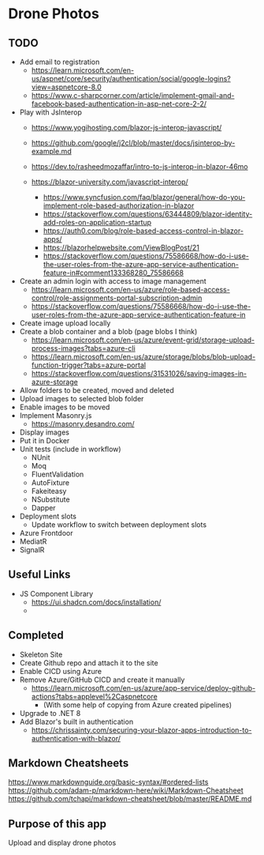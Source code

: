 # Drone Photos

## TODO
- Add email to registration
  - https://learn.microsoft.com/en-us/aspnet/core/security/authentication/social/google-logins?view=aspnetcore-8.0
  - https://www.c-sharpcorner.com/article/implement-gmail-and-facebook-based-authentication-in-asp-net-core-2-2/
- Play with JsInterop
  - https://www.yogihosting.com/blazor-js-interop-javascript/
  - https://github.com/google/j2cl/blob/master/docs/jsinterop-by-example.md
  - https://dev.to/rasheedmozaffar/intro-to-js-interop-in-blazor-46mo
  - https://blazor-university.com/javascript-interop/

    - https://www.syncfusion.com/faq/blazor/general/how-do-you-implement-role-based-authorization-in-blazor
    - https://stackoverflow.com/questions/63444809/blazor-identity-add-roles-on-application-startup
    - https://auth0.com/blog/role-based-access-control-in-blazor-apps/
    - https://blazorhelpwebsite.com/ViewBlogPost/21
    - https://stackoverflow.com/questions/75586668/how-do-i-use-the-user-roles-from-the-azure-app-service-authentication-feature-in#comment133368280_75586668
- Create an admin login with access to image management
  - https://learn.microsoft.com/en-us/azure/role-based-access-control/role-assignments-portal-subscription-admin
  - https://stackoverflow.com/questions/75586668/how-do-i-use-the-user-roles-from-the-azure-app-service-authentication-feature-in
- Create image upload locally
- Create a blob container and a blob (page blobs I think)
  - https://learn.microsoft.com/en-us/azure/event-grid/storage-upload-process-images?tabs=azure-cli 
  - https://learn.microsoft.com/en-us/azure/storage/blobs/blob-upload-function-trigger?tabs=azure-portal
  - https://stackoverflow.com/questions/31531026/saving-images-in-azure-storage
- Allow folders to be created, moved and deleted
- Upload images to selected blob folder 
- Enable images to be moved
- Implement Masonry.js
  - https://masonry.desandro.com/
- Display images
- Put it in Docker 
- Unit tests (include in workflow)
  - NUnit
  - Moq
  - FluentValidation
  - AutoFixture
  - Fakeiteasy
  - NSubstitute
  - Dapper
- Deployment slots
  - Update workflow to switch between deployment slots
- Azure Frontdoor
- MediatR
- SignalR

## Useful Links
- JS Component Library
  - https://ui.shadcn.com/docs/installation/
  - 

## Completed

- Skeleton Site
- Create Github repo and attach it to the site
- Enable CICD using Azure
- Remove Azure/GitHub CICD and create it manually
  - https://learn.microsoft.com/en-us/azure/app-service/deploy-github-actions?tabs=applevel%2Caspnetcore
    - (With some help of copying from Azure created pipelines)
- Upgrade to .NET 8
- Add Blazor's built in authentication
  - https://chrissainty.com/securing-your-blazor-apps-introduction-to-authentication-with-blazor/

## Markdown Cheatsheets
https://www.markdownguide.org/basic-syntax/#ordered-lists  
https://github.com/adam-p/markdown-here/wiki/Markdown-Cheatsheet  
https://github.com/tchapi/markdown-cheatsheet/blob/master/README.md


## Purpose of this app
Upload and display drone photos